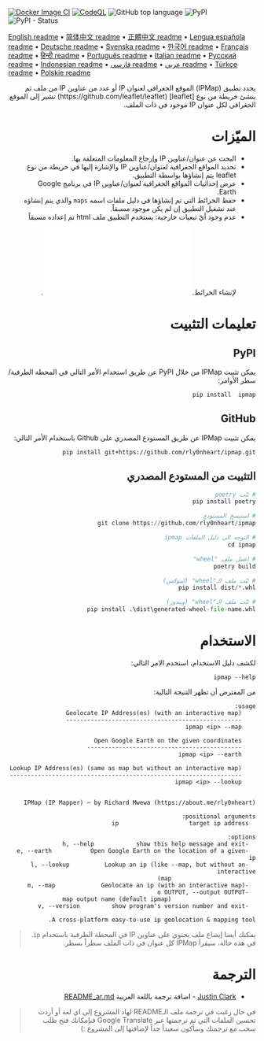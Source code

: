 [![Docker Image CI](https://github.com/rly0nheart/ipmap/actions/workflows/docker-image.yml/badge.svg)](https://github.com/rly0nheart/ipmap/actions/workflows/docker-image.yml)
[![CodeQL](https://github.com/rly0nheart/ipmap/actions/workflows/codeql.yml/badge.svg)](https://github.com/rly0nheart/ipmap/actions/workflows/codeql.yml)
![GitHub top language](https://img.shields.io/github/languages/top/rly0nheart/ipmap?logo=github)
![PyPI](https://img.shields.io/pypi/v/ipmap?label=Latest%20Release&logo=pypi)
![PyPI - Status](https://img.shields.io/pypi/status/ipmap?label=Status&logo=pypi)

[English readme](https://github.com/rly0nheart/ipmap/blob/master/README.md) •
[简体中文 readme](https://github.com/rly0nheart/ipmap/blob/master/README_zh-CN.md) •
[正體中文 readme](https://github.com/rly0nheart/ipmap/blob/master/README_zh-TW.md) •
[Lengua española readme](https://github.com/rly0nheart/ipmap/blob/master/README_es.md) •
[Deutsche readme](https://github.com/rly0nheart/ipmap/blob/master/README_de.md) •
[Svenska readme](https://github.com/rly0nheart/ipmap/blob/master/README_sv.md) •
[한국어 readme](https://github.com/rly0nheart/ipmap/blob/master/README_kr.md) •
[Français readme](https://github.com/rly0nheart/ipmap/blob/master/README_fr.md) •
[हिन्दी readme](https://github.com/rly0nheart/ipmap/blob/master/README_hi.md) •
[Português readme](https://github.com/rly0nheart/ipmap/blob/master/README_pt.md) •
[Italian readme](https://github.com/rly0nheart/ipmap/blob/master/README_it.md) •
[Русский readme](https://github.com/rly0nheart/ipmap/blob/master/README_ru.md) •
[Indonesian readme](https://github.com/rly0nheart/ipmap/blob/master/README_id.md) •
[فارسی readme](https://github.com/rly0nheart/ipmap/blob/master/README_fa.md) •
[عربي readme](https://github.com/rly0nheart/ipmap/blob/master/README_ar.md) •
[Türkçe readme](https://github.com/rly0nheart/ipmap/blob/master/README_tr.md) •
[Polskie readme](https://github.com/rly0nheart/ipmap/blob/master/README_pl.md)

<div dir="rtl">
يحدد تطبيق (IPMap) الموقع الجغرافي لعنوان IP أو عدد من عناوين IP من ملف ثم ينشئ خريطة من نوع [leaflet] (https://github.com/leaflet/leaflet) تشير إلى الموقع الجغرافي لكل عنوان IP موجود في ذات الملف.

# الميّزات
* البحث عن عنوان/عناوين IP وإرجاع المعلومات المتعلقة بها.
* تحديد المواقع الجغرافية لعنوان/عناوين IP والإشارة إليها في خريطة من نوع leaflet يتم إنشاؤها بواسطة التطبيق.
* عرض إحداثيات المواقع الجغرافية لعنوان/عناوين IP في برنامج Google Earth.
* حفظ الخرائط التي تم إنشاؤها في دليل ملفات اسمه `maps` والذي يتم إنشاؤه عند تشغيل التطبيق إن لم يكن موجود مسبقاً.
* عدم وجود أيّ تبعيات خارجية: يستخدم التطبيق ملف html تم إعداده مسبقاً لإنشاء الخرائط. ![map template](ipmap/data/templates/map.html).


# تعليمات التثبيت

## PyPI
يمكن تثبيت IPMap من خلال PyPI عن طريق استخدام الأمر التالي في المحطة الطرفية/سطر الأوامر:
```
pip install  ipmap
```
## GitHub
يمكن تثبيت IPMap عن طريق المستودع المصدري على  Github باستخدام الأمر التالي:
```
pip install git+https://github.com/rly0nheart/ipmap.git
```

## التثبيت من المستودع المصدري
```python
# ثبّت poetry
pip install poetry

# استنسخ المستودع
git clone https://github.com/rly0nheart/ipmap

# التوجه الى دليل الملفات ipmap
cd ipmap

# اعمل ملف "wheel"
poetry build

# ثبّت ملف الـ"wheel" (لينوكس)
pip install dist/*.whl

# ثبّت ملف الـ"wheel" (ويندوز)
pip install .\dist\generated-wheel-file-name.whl

```

# الاستخدام
لكشف دليل الاستخدام، استخدم الامر التالي:

```
ipmap --help
```
من المفترض أن تظهر التنيجة التالية:

```
usage: 
    Geolocate IP Address(es) (with an interactive map)
    --------------------------------------------------
    ipmap <ip> --map

    Open Google Earth on the given coordinates
    --------------------------------------------
    ipmap <ip> --earth

    Lookup IP Address(es) (same as map but without an interactive map)
    ------------------------------------------------------------------
    ipmap <ip> --lookup
    

IPMap (IP Mapper) — by Richard Mwewa (https://about.me/rly0nheart)

positional arguments:
  ip                    target ip address

options:
  -h, --help            show this help message and exit
  -e, --earth           Open Google Earth on the location of a given ip
  -l, --lookup          Lookup an ip (like --map, but without an interactive
                        map)
  -m, --map             Geolocate an ip (with an interactive map)
  -o OUTPUT, --output OUTPUT
                        map output name (default ipmap)
  -v, --version         show program's version number and exit

A cross-platform easy-to-use ip geolocation & mapping tool.
```
> يمكنك أيضا إيضاع ملف يحتوي على عناوين IP في المحطة الطرفية باستخدام `ip`. في هذه حالة، سيقرأ IPMap كل عنوان في ذات الملف سطراً بسطر.
# الترجمة
* [Justin Clark](https://github.com/jclark1913) - اضافة ترجمة باللغة العربية [README_ar.md](https://github.com/rly0nheart/ipmap/blob/master/README_ar.md)
> في حال رغبت في ترجمة ملف الـREADME لهاد المشروع إلى اي لغة أو أردت تحسين الملفات التي تم ترجمتها عبر Google Translate فبإمكانك فتح طلب سحب مع ترجمتك وسأكون سعيداً جداً لإضافتها إلى المشروع :)
</div>
